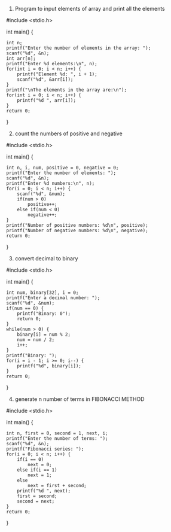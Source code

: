 1) Program to input elements of array and print all the elements


#include <stdio.h>

int main() {

    int n;
    printf("Enter the number of elements in the array: ");
    scanf("%d", &n);
    int arr[n];  
    printf("Enter %d elements:\n", n);
    for(int i = 0; i < n; i++) {
        printf("Element %d: ", i + 1);
        scanf("%d", &arr[i]);
    }
    printf("\nThe elements in the array are:\n");
    for(int i = 0; i < n; i++) {
        printf("%d ", arr[i]);
    }
    return 0;
}


2) count the numbers of positive and negative

#include <stdio.h>

int main() {

    int n, i, num, positive = 0, negative = 0;
    printf("Enter the number of elements: ");
    scanf("%d", &n);
    printf("Enter %d numbers:\n", n);
    for(i = 0; i < n; i++) {
        scanf("%d", &num);
        if(num > 0)
            positive++;
        else if(num < 0)
            negative++;
    }
    printf("Number of positive numbers: %d\n", positive);
    printf("Number of negative numbers: %d\n", negative);
    return 0;
}


3) convert decimal to binary

#include <stdio.h>

int main() {

    int num, binary[32], i = 0;
    printf("Enter a decimal number: ");
    scanf("%d", &num);
    if(num == 0) {
        printf("Binary: 0");
        return 0;
    } 
    while(num > 0) {
        binary[i] = num % 2;
        num = num / 2;
        i++;
    }
    printf("Binary: ");
    for(i = i - 1; i >= 0; i--) {
        printf("%d", binary[i]);
    }
    return 0;
}


4) generate n number of terms in FIBONACCI METHOD

#include <stdio.h>

int main() {

    int n, first = 0, second = 1, next, i;
    printf("Enter the number of terms: ");
    scanf("%d", &n);
    printf("Fibonacci series: ");
    for(i = 0; i < n; i++) {
        if(i == 0)
            next = 0;
        else if(i == 1)
            next = 1;
        else
            next = first + second;
        printf("%d ", next);
        first = second;
        second = next;
    }
    return 0;
}
